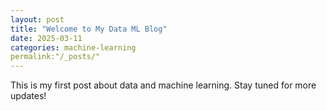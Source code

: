 ```yaml
---
layout: post
title: "Welcome to My Data ML Blog"
date: 2025-03-11
categories: machine-learning
permalink:"/_posts/"
---
```

This is my first post about data and machine learning. Stay tuned for more updates!
